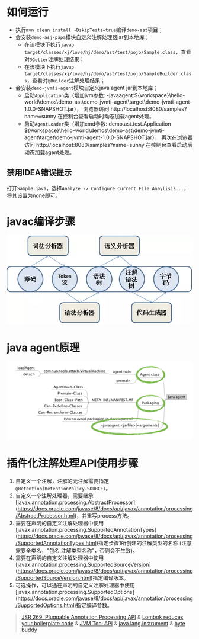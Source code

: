 # 如何运行

- 执行`mvn clean install -DskipTests=true`编译`demo-ast`项目；
- 会安装`demo-asj-papa`模块自定义注解处理器jar到本地库；
  - 在该模块下执行`javap target/classes/xj/love/hj/demo/ast/test/pojo/Sample.class`，查看对`@Getter`注解处理结果；
  - 在该模块下执行`javap target/classes/xj/love/hj/demo/ast/test/pojo/SampleBuilder.class`，查看对`@Builder`注解处理结果；
- 会安装`demo-jvmti-agent`模块自定义java agent jar到本地库；
  - 启动`Application`类（增加jvm参数: -javaagent:${workspace}\hello-world\demos\demo-ast\demo-jvmti-agent\target\demo-jvmti-agent-1.0.0-SNAPSHOT.jar），
  浏览器访问 http://localhost:8080/samples?name=sunny 在控制台查看启动时动态加载agent处理。
  - 启动`AgentLoader`类（增加cmd参数: demo.ast.test.Application ${workspace}\hello-world\demos\demo-ast\demo-jvmti-agent\target\demo-jvmti-agent-1.0.0-SNAPSHOT.jar），
  再次在浏览器访问 http://localhost:8080/samples?name=sunny 在控制台查看启动后动态加载agent处理。

## 禁用IDEA错误提示

打开`Sample.java`，选择`Analyze -> Configure Current File Anaylisis...`，将其设置为none即可。

# javac编译步骤

![javac](./images/javac.png)

# java agent原理

![javaagent](./images/java-agent.png)

# 插件化注解处理API使用步骤

1. 自定义一个注解，注解的元注解需要指定`@Retention(RetentionPolicy.SOURCE)`。
2. 自定义一个注解处理器，需要继承[javax.annotation.processing.AbstractProcessor]
(https://docs.oracle.com/javase/8/docs/api/javax/annotation/processing/AbstractProcessor.html)，并重写process方法。
3. 需要在声明的自定义注解处理器中使用[javax.annotation.processing.SupportedAnnotationTypes]
(https://docs.oracle.com/javase/8/docs/api/javax/annotation/processing/SupportedAnnotationTypes.html)指定步骤1所创建的注解类型的名称
(注意需要全类名，"包名.注解类型名称"，否则会不生效)。
4. 需要在声明的自定义注解处理器中使用[javax.annotation.processing.SupportedSourceVersion]
(https://docs.oracle.com/javase/8/docs/api/javax/annotation/processing/SupportedSourceVersion.html)指定编译版本。
5. 可选操作，可以通在声明的自定义注解处理器中使用[javax.annotation.processing.SupportedOptions]
(https://docs.oracle.com/javase/8/docs/api/javax/annotation/processing/SupportedOptions.html)指定编译参数。

> [JSR 269: Pluggable Annotation Processing API](https://jcp.org/en/jsr/detail?id=269)
& [Lombok reduces your boilerplate code](https://blog.frankel.ch/lombok-reduces-your-boilerplate-code/)
& [JVM Tool API](https://docs.oracle.com/javase/7/docs/platform/jvmti/jvmti.html)
& [java.lang.instrument](https://docs.oracle.com/javase/8/docs/api/java/lang/instrument/package-summary.html)
& [byte buddy](https://github.com/raphw/byte-buddy)
